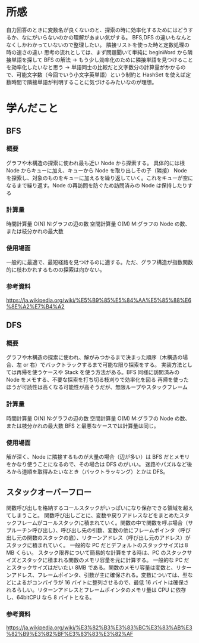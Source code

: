 # 所感

自力回答のときに変数名が良くないのと、探索の時に効率化するためにはどうするか、なにがいらないのかの理解があまい気がする。
BFS,DFS の違いもなんとなくしかわかっていないので整理したい。
隣接リストを使った時と定数処理の時の速さの違い
思考の流れとしては、まず問題聞いて単純に beginWord から隣接単語を探して BFS の解法 → もう少し効率化のために隣接単語を見つけることを効率化したいなと思う → 単語同士の比較だと文字数分の計算量がかかるので、可能文字数（今回でいう小文字英単語）という制約と HashSet を使えば定数時間で隣接単語が判明することに気づけるみたいなのが理想。

# 学んだこと

## BFS

### 概要

グラフや木構造の探索に使われ最も近い Node から探索する。
具体的には根 Node からキューに加え、キューから Node を取り出しその子（隣接） Node を探索し、対象のものをキューに加えるを繰り返していく。これをキューが空になるまで繰り返す。Node の再訪問を防ぐため訪問済みの Node は保持したりする

### 計算量

時間計算量 O(N) N:グラフの辺の数
空間計算量 O(M) M:グラフの Node の数、または枝分かれの最大数

### 使用場面

一般的に最適で、最短経路を見つけるのに適する。ただ、グラフ構造が指数関数的に枝わかれするものの探索は向かない。

### 参考資料

https://ja.wikipedia.org/wiki/%E5%B9%85%E5%84%AA%E5%85%88%E6%8E%A2%E7%B4%A2

## DFS

### 概要

グラフや木構造の探索に使われ、解がみつかるまで決まった順序（木構造の場合、左 or 右）でバックトラックするまで可能な限り探索をする。
実装方法としては再帰を使うケースや Stack を使う方法がある。BFS 同様に訪問済みの Node をメモする、不要な探索を打ち切る枝刈りで効率化を図る
再帰を使ったほうが可読性は高くなる可能性が高そうだが、無限ループやスタックフレーム

### 計算量

時間計算量 O(N) N:グラフの辺の数
空間計算量 O(M) M:グラフの Node の数、または枝分かれの最大数
BFS と最悪なケースでは計算量は同じ。

### 使用場面

解が深く、Node に隣接するものが大量の場合（辺が多い）は BFS だとメモリをかなり使うことになるので、その場合は DFS のがいい。
迷路やパズルなど後ろから道順を取得みたいなとき（バックトラッキング）とかは DFS。

## スタックオーバーフロー

関数呼び出しを格納するコールスタックがいっぱいになり保存できる領域を超えてしまうこと。
関数呼び出しごとに、変数や戻りアドレスなどをまとめたスタックフレームがコールスタックに積まれていく。関数の中で関数を呼ぶ場合（サブルーチン呼び出し）、呼び出し先の引数、変数の他にフレームポインタ（呼び出し元の関数のスタックの底）、リターンアドレス（呼び出し元のアドレス）がスタックに積まれていく。
一般的な PC だとデフォルトのスタックサイズは８ MB くらい。
スタック限界について簡易的な計算をする時は、PC のスタックサイズとスタックに積まれる関数のメモリ容量を元に計算する。
一般的な PC だとスタックサイズはだいたい 8MB である。関数のメモリ容量は変数と、リターンアドレス、フレームポインタ、引数が主に確保される。変数については、型などによるがコンパイラが 16 バイトに整列させるので、最低 16 バイトは確保されるらしい。リターンアドレスとフレームポインタのメモリ量は CPU に依存し、64bitCPU なら 8 バイトとなる。

### 参考資料

https://ja.wikipedia.org/wiki/%E3%82%B3%E3%83%BC%E3%83%AB%E3%82%B9%E3%82%BF%E3%83%83%E3%82%AF
